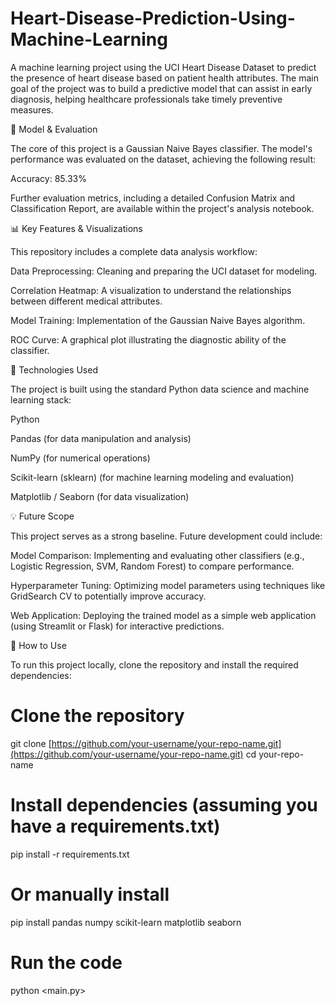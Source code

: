 # Heart-Disease-Prediction-Using-Machine-Learning
A machine learning project using the UCI Heart Disease Dataset to predict the presence of heart disease based on patient health attributes. The main goal of the project was to build a predictive model that can assist in early diagnosis, helping healthcare professionals take timely preventive measures.


🚀 Model & Evaluation

The core of this project is a Gaussian Naive Bayes classifier. The model's performance was evaluated on the dataset, achieving the following result:

Accuracy: 85.33%

Further evaluation metrics, including a detailed Confusion Matrix and Classification Report, are available within the project's analysis notebook.

📊 Key Features & Visualizations

This repository includes a complete data analysis workflow:

Data Preprocessing: Cleaning and preparing the UCI dataset for modeling.

Correlation Heatmap: A visualization to understand the relationships between different medical attributes.

Model Training: Implementation of the Gaussian Naive Bayes algorithm.

ROC Curve: A graphical plot illustrating the diagnostic ability of the classifier.

🔧 Technologies Used

The project is built using the standard Python data science and machine learning stack:

Python

Pandas (for data manipulation and analysis)

NumPy (for numerical operations)

Scikit-learn (sklearn) (for machine learning modeling and evaluation)

Matplotlib / Seaborn (for data visualization)

💡 Future Scope

This project serves as a strong baseline. Future development could include:

Model Comparison: Implementing and evaluating other classifiers (e.g., Logistic Regression, SVM, Random Forest) to compare performance.

Hyperparameter Tuning: Optimizing model parameters using techniques like GridSearch CV to potentially improve accuracy.

Web Application: Deploying the trained model as a simple web application (using Streamlit or Flask) for interactive predictions.

📂 How to Use

To run this project locally, clone the repository and install the required dependencies:

# Clone the repository
git clone [https://github.com/your-username/your-repo-name.git](https://github.com/your-username/your-repo-name.git)
cd your-repo-name

# Install dependencies (assuming you have a requirements.txt)
pip install -r requirements.txt

# Or manually install
pip install pandas numpy scikit-learn matplotlib seaborn

# Run the code
python <main.py>

